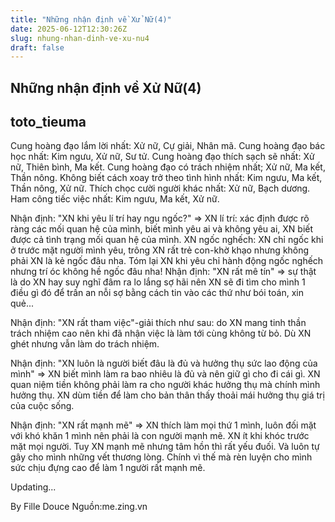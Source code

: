 ```yaml
---
title: "Những nhận định về Xử Nữ(4)"
date: 2025-06-12T12:30:26Z
slug: nhung-nhan-dinh-ve-xu-nu4
draft: false
---
```


## Những nhận định về Xử Nữ(4)

## toto_tieuma

Cung hoàng đạo lắm lời nhất: Xử nữ, Cự giải, Nhân mã.
Cung hoàng đạo bác học nhất: Kim ngưu, Xử nữ, Sư tử.
Cung hoàng đạo thích sạch sẽ nhất: Xử nữ, Thiên bình, Ma kết.
Cung hoàng đạo có trách nhiệm nhất; Xử nữ, Ma kết, Thần nông.
Không biết cách xoay trở theo tình hình nhất: Kim ngưu, Ma kết, Thần nông, Xử nữ.
Thích chọc cười người khác nhất: Xử nữ, Bạch dương.
Ham công tiếc việc nhất: Kim ngưu, Ma kết, Xử nữ.
 
Nhận định: "XN khi yêu lí trí hay ngu ngốc?" => XN lí trí: xác định được rõ ràng các mối quan hệ của mình, biết mình yêu ai và không yêu ai, XN biết được cả tình trạng mối quan hệ của mình. XN ngốc nghếch: XN chỉ ngốc khi ở trước mặt người mình yêu, trông XN rất trẻ con-khờ khạo nhưng không phải XN là kẻ ngốc đâu nha. Tóm lại XN khi yêu chỉ hành động ngốc nghếch nhưng trí óc không hề ngốc đâu nha!
Nhận định: "XN rất mê tín" => sự thật là do XN hay suy nghĩ đâm ra lo lắng sợ hãi nên XN sẽ đi tìm cho mình 1 điều gì đó để trấn an nỗi sợ bằng cách tin vào các thứ như bói toán, xin quẻ...
 
Nhận định: "XN rất tham việc"-giải thích như sau: do XN mang tinh thần trách nhiệm cao nên khi đã nhận việc là làm tới cùng không từ bỏ. Dù XN ghét nhưng vẫn làm do trách nhiệm.
 
Nhận định: "XN luôn là người biết đâu là đủ và hưởng thụ sức lao động của mình" => XN biết mình làm ra bao nhiêu là đủ và nên giữ gì cho đi cái gì. XN quan niệm tiền không phải làm ra cho người khác hưởng thụ mà chính mình hưởng thụ. XN dùm tiền để làm cho bản thân thấy thoải mái hưởng thụ giá trị của cuộc sống.
 
Nhận định: "XN rất mạnh mẽ" => XN thích làm mọi thứ 1 mình, luôn đối mặt với khó khăn 1 mình nên phải là con người mạnh mẽ. XN ít khi khóc trước mặt mọi người. Tuy XN mạnh mẽ nhưng tâm hồn thì rất yếu đuối. Và luôn tự gây cho mình những vết thương lòng. Chính vì thế mà rèn luyện cho mình sức chịu đựng cao để làm 1 người rất mạnh mẽ.
 
Updating...
 
By Fille Douce
Nguồn:me.zing.vn